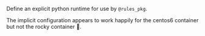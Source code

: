 Define an explicit python runtime for use by `@rules_pkg`.

The implicit configuration appears to work happily for the centos6 container but not the rocky container :shrug:.